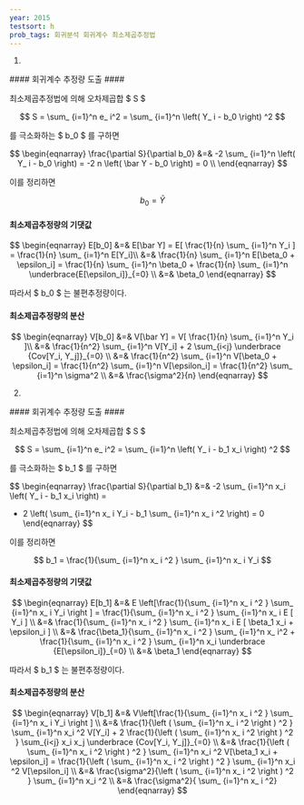 ```yaml
---
year: 2015
testsort: h
prob_tags: 회귀분석 회귀계수 최소제곱추정법
---
```

1)

<div>
#### 회귀계수 추정량 도출 ####

최소제곱추정법에 의해 오차제곱합 $ S $

$$ S = \sum_ {i=1}^n e_ i^2 = \sum_ {i=1}^n \left( Y_ i - b_0 \right) ^2 $$

를 극소화하는 $ b_0 $ 를 구하면

$$ \begin{eqnarray}
\frac{\partial S}{\partial b_0} &=& -2 \sum_ {i=1}^n \left( Y_ i - b_0 \right) = -2 n \left( \bar Y - b_0 \right) = 0 \\
\end{eqnarray} $$

이를 정리하면

$$ b_0 = \bar Y $$

#### 최소제곱추정량의 기댓값 ####

$$ \begin{eqnarray} E[b_0] &=& E[\bar Y] = E[ \frac{1}{n} \sum_ {i=1}^n Y_i ] = \frac{1}{n} \sum_ {i=1}^n E[Y_i]\\
&=& \frac{1}{n} \sum_ {i=1}^n E[\beta_0 + \epsilon_i] = \frac{1}{n} \sum_ {i=1}^n \beta_0  + \frac{1}{n} \sum_ {i=1}^n \underbrace{E[\epsilon_i]}_{=0}  \\
&=& \beta_0
\end{eqnarray} $$

따라서 $ b_0 $ 는 불편추정량이다.

#### 최소제곱추정량의 분산 ####

$$ \begin{eqnarray} V[b_0] &=& V[\bar Y] = V[ \frac{1}{n} \sum_ {i=1}^n Y_i ]\\
&=& \frac{1}{n^2} \sum_ {i=1}^n V[Y_i] + 2 \sum_{i<j} \underbrace {Cov[Y_i, Y_j]}_{=0} \\
&=& \frac{1}{n^2} \sum_ {i=1}^n V[\beta_0 + \epsilon_i] = \frac{1}{n^2} \sum_ {i=1}^n V[\epsilon_i] = \frac{1}{n^2} \sum_ {i=1}^n \sigma^2 \\
&=& \frac{\sigma^2}{n}
\end{eqnarray} $$

</div>

2)

<div>
#### 회귀계수 추정량 도출 ####

최소제곱추정법에 의해 오차제곱합 $ S $

$$ S = \sum_ {i=1}^n e_ i^2 = \sum_ {i=1}^n \left( Y_ i - b_1 x_i \right) ^2 $$

를 극소화하는 $ b_1 $ 를 구하면

$$ \begin{eqnarray}
\frac{\partial S}{\partial b_1} &=& -2 \sum_ {i=1}^n x_i \left( Y_ i - b_1 x_i \right) =

- 2 \left( \sum_ {i=1}^n x_ i Y_i - b_1 \sum_ {i=1}^n x_ i ^2 \right) = 0
\end{eqnarray} $$

이를 정리하면

$$ b_1 = \frac{1}{\sum_ {i=1}^n x_ i ^2 } \sum_ {i=1}^n x_ i Y_i $$

#### 최소제곱추정량의 기댓값 ####

$$ \begin{eqnarray} E[b_1] &=& E \left[\frac{1}{\sum_ {i=1}^n x_ i ^2 } \sum_ {i=1}^n x_ i Y_i \right ]
= \frac{1}{\sum_ {i=1}^n x_ i ^2 } \sum_ {i=1}^n x_ i E [ Y_i ] \\
&=& \frac{1}{\sum_ {i=1}^n x_ i ^2 } \sum_ {i=1}^n x_ i E [ \beta_1 x_i + \epsilon_i ] \\
&=& \frac{\beta_1}{\sum_ {i=1}^n x_ i ^2 } \sum_ {i=1}^n x_ i^2 + \frac{1}{\sum_ {i=1}^n x_ i ^2 } \sum_ {i=1}^n x_i \underbrace {E[\epsilon_i]}_{=0} \\
&=& \beta_1
\end{eqnarray} $$

따라서 $ b_1 $ 는 불편추정량이다.

#### 최소제곱추정량의 분산 ####

$$ \begin{eqnarray} V[b_1] &=& V\left[\frac{1}{\sum_ {i=1}^n x_ i ^2 } \sum_ {i=1}^n x_ i Y_i \right ] \\
&=& \frac{1}{\left ( \sum_ {i=1}^n x_ i ^2 \right ) ^2 } \sum_ {i=1}^n x_i ^2 V[Y_i] + 2 \frac{1}{\left ( \sum_ {i=1}^n x_ i ^2 \right ) ^2 } \sum_{i<j} x_i x_j \underbrace {Cov[Y_i, Y_j]}_{=0} \\
&=& \frac{1}{\left ( \sum_ {i=1}^n x_ i ^2 \right ) ^2 } \sum_ {i=1}^n x_i ^2 V[\beta_1 x_i + \epsilon_i]
= \frac{1}{\left ( \sum_ {i=1}^n x_ i ^2 \right ) ^2 } \sum_ {i=1}^n x_i ^2 V[\epsilon_i] \\
&=& \frac{\sigma^2}{\left ( \sum_ {i=1}^n x_ i ^2 \right ) ^2 } \sum_ {i=1}^n x_i ^2 \\
&=& \frac{\sigma^2}{ \sum_ {i=1}^n x_ i ^2} 
\end{eqnarray} $$

</div>
